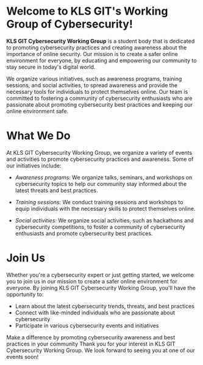 <link rel="shortcut icon" type="image/png" href="favicon.ico">

# Welcome to KLS GIT's Working Group of Cybersecurity!
**KLS GIT Cybersecurity Working Group** is a student body that is dedicated to promoting cybersecurity practices and creating awareness about the importance of online security. Our mission is to create a safer online environment for everyone, by educating and empowering our community to stay secure in today's digital world.

We organize various initiatives, such as awareness programs, training sessions, and social activities, to spread awareness and provide the necessary tools for individuals to protect themselves online. Our team is committed to fostering a community of cybersecurity enthusiasts who are passionate about promoting cybersecurity best practices and keeping our online environment safe.

# What We Do
At KLS GIT Cybersecurity Working Group, we organize a variety of events and activities to promote cybersecurity practices and awareness. Some of our initiatives include:

* *Awareness programs:* We organize talks, seminars, and workshops on cybersecurity topics to help our community stay informed about the latest threats and best practices.

* *Training sessions:* We conduct training sessions and workshops to equip individuals with the necessary skills to protect themselves online.

* *Social activities:* We organize social activities, such as hackathons and cybersecurity competitions, to foster a community of cybersecurity enthusiasts and promote cybersecurity best practices.

# Join Us
Whether you're a cybersecurity expert or just getting started, we welcome you to join us in our mission to create a safer online environment for everyone. By joining KLS GIT Cybersecurity Working Group, you'll have the opportunity to:

* Learn about the latest cybersecurity trends, threats, and best practices
* Connect with like-minded individuals who are passionate about cybersecurity
* Participate in various cybersecurity events and initiatives

Make a difference by promoting cybersecurity awareness and best practices in your community
Thank you for your interest in KLS GIT Cybersecurity Working Group. We look forward to seeing you at one of our events soon!
